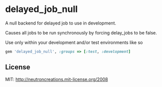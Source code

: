 # delayed_job_null

A null backend for delayed job to use in development. 

Causes all jobs to be run synchronously by forcing delay_jobs to be false.

Use only within your development and/or test environments like so

```ruby
gem 'delayed_job_null', :groups => [:test, :development]
```

## License

MIT: http://neutroncreations.mit-license.org/2008